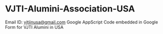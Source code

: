 # VJTI-Alumini-Association-USA

Email ID: vjtiinusa@gmail.com
Google AppScript Code embedded in Google Form for VJTI Alumini in USA
